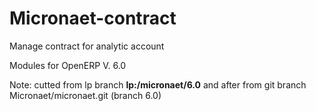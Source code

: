 Micronaet-contract
==================

Manage contract for analytic account

Modules for OpenERP V. 6.0

Note:
cutted from lp branch **lp:/micronaet/6.0**
and after from git branch Micronaet/micronaet.git (branch 6.0)
